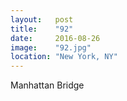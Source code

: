 ```yaml
---
layout:   post
title:    "92"
date:     2016-08-26
image:    "92.jpg"
location: "New York, NY"
---
```


Manhattan Bridge

